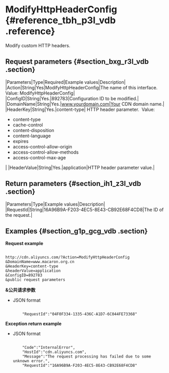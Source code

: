 # ModifyHttpHeaderConfig {#reference_tbh_p3l_vdb .reference}

Modify custom HTTP headers.

## Request parameters {#section_bxg_r3l_vdb .section}

|Parameters|Type|Required|Example values|Description|
|Action|String|Yes|ModifyHttpHeaderConfig|The name of this interface.  Value: ModifyHttpHeaderConfig|
|ConfigID|String|Yes.|892783|Configuration ID to be modified.|
|DomainName|String|Yes.|www.yourdomain.com|Your CDN domain name.|
|HeaderKey|String|Yes.|content-type| HTTP header parameter.  Value:

 -   content-type
-   cache-control
-   content-disposition
-   content-language
-   expires
-   access-control-allow-origin
-   access-control-allow-methods
-   access-control-max-age

 |
|HeaderValue|String|Yes.|application|HTTP header parameter value.|

## Return parameters {#section_ih1_z3l_vdb .section}

|Parameters|Type|Example values|Description|
|RequestId|String|16A96B9A-F203-4EC5-8E43-CB92E68F4CD8|The ID of the request.|

## Examples {#section_g1p_gcg_vdb .section}

**Request example**

```

http://cdn.aliyuncs.com/?Action=ModifyHttpHeaderConfig
&DomainName=www.macaron.org.cn
&HeaderKey=content-type
&headerValue=application
&ConfigID=892783
&public request parameters
```

**&公共请求参数**

-   JSON format

    ```
    
        "RequestId":"04F0F334-1335-436C-A1D7-6C044FE73368"
    
    ```


**Exception return example**

-   JSON format

    ```
    
        "Code":"InternalError",
        "HostId":"cdn.aliyuncs.com",
        "Message":"The request processing has failed due to some unknown error.",
        "RequestId":"16A96B9A-F203-4EC5-8E43-CB92E68F4CD8"
    
    ```


